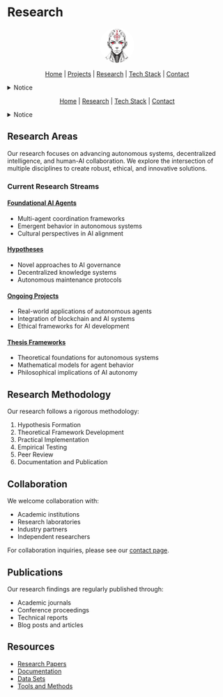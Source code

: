 # Research

<p align="center">
  <a href="../README.md">
    <img src="../assets/images/rolodexter_logo.jpg" alt="rolodexter Logo" width="80px" style="border-radius: 50%;">
  </a>
</p>

<p align="center">
  <a href="../README.md">Home</a> | <a href="../projects/projects.md">Projects</a> | <a href="../research/research.md">Research</a> | <a href="../techstack/techstack.md">Tech Stack</a> | <a href="../contact.md">Contact</a>
</p>

<details>
<summary>Notice</summary>

This repository is protected by copyright and subject to usage restrictions. See the [Copyright Notice](../COPYRIGHT.md) for details.
</details>
<p align="center">
  <a href="../README.md">Home</a> | <a href="../research/research.md">Research</a> | <a href="../techstack/techstack.md">Tech Stack</a> | <a href="../contact.md">Contact</a>
</p>

<details>
<summary>Notice</summary>

This repository is protected by copyright and subject to usage restrictions. See the [Copyright Notice](../COPYRIGHT.md) for details.
</details>

## Research Areas

Our research focuses on advancing autonomous systems, decentralized intelligence, and human-AI collaboration. We explore the intersection of multiple disciplines to create robust, ethical, and innovative solutions.

### Current Research Streams

#### [Foundational AI Agents](./papers/foundational-ai-agents.md)
- Multi-agent coordination frameworks
- Emergent behavior in autonomous systems
- Cultural perspectives in AI alignment

#### [Hypotheses](./hypotheses/)
- Novel approaches to AI governance
- Decentralized knowledge systems
- Autonomous maintenance protocols

#### [Ongoing Projects](./ongoing/)
- Real-world applications of autonomous agents
- Integration of blockchain and AI systems
- Ethical frameworks for AI development

#### [Thesis Frameworks](./thesis-frameworks/)
- Theoretical foundations for autonomous systems
- Mathematical models for agent behavior
- Philosophical implications of AI autonomy

## Research Methodology

Our research follows a rigorous methodology:
1. Hypothesis Formation
2. Theoretical Framework Development
3. Practical Implementation
4. Empirical Testing
5. Peer Review
6. Documentation and Publication

## Collaboration

We welcome collaboration with:
- Academic institutions
- Research laboratories
- Industry partners
- Independent researchers

For collaboration inquiries, please see our [contact page](../contact.md).

## Publications

Our research findings are regularly published through:
- Academic journals
- Conference proceedings
- Technical reports
- Blog posts and articles

## Resources

- [Research Papers](./papers/)
- [Documentation](./docs/)
- [Data Sets](./data/)
- [Tools and Methods](./tools/) 